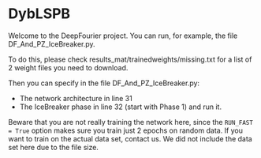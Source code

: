 # DybLSPB

Welcome to the DeepFourier project. You can run, for example, the file DF_And_PZ_IceBreaker.py.

To do this, please check results_mat/trainedweights/missing.txt for a list of 2 weight files you need to download.

Then you can specify in the file DF_And_PZ_IceBreaker.py:
* The network architecture in line 31
* The IceBreaker phase in line 32 (start with Phase 1)
and run it.

Beware that you are not really training the network here, since the ```RUN_FAST = True``` option makes sure you train just 2 epochs on random data. If you want to train on the actual data set, contact us. We did not include the data set here due to the file size.

